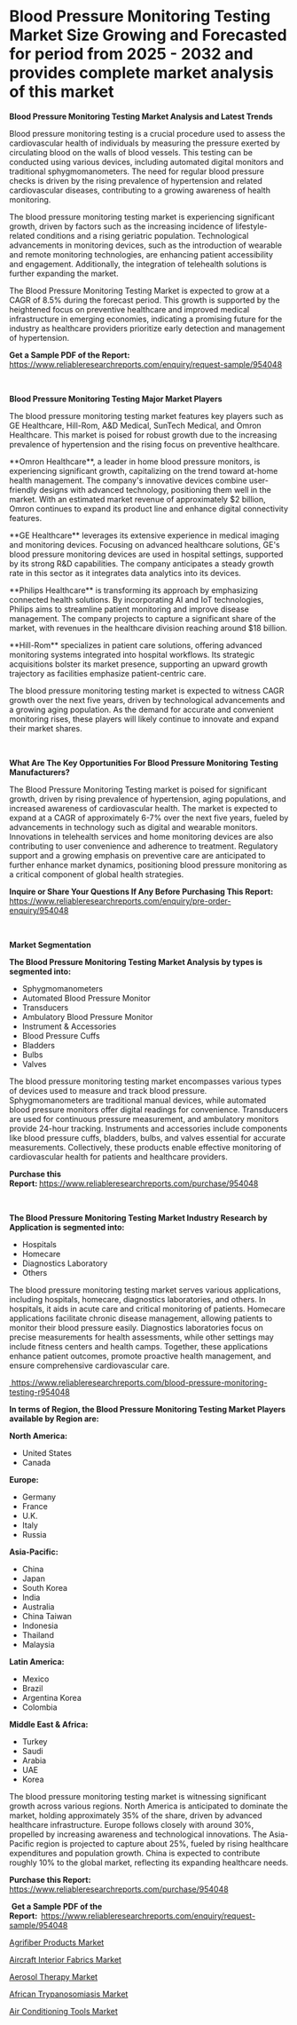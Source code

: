 <p><h1>Blood Pressure Monitoring Testing Market Size Growing and Forecasted for period from 2025 - 2032 and provides complete market analysis of this market</h1></p><p><strong>Blood Pressure Monitoring Testing Market Analysis and Latest Trends</strong></p>
<p><p>Blood pressure monitoring testing is a crucial procedure used to assess the cardiovascular health of individuals by measuring the pressure exerted by circulating blood on the walls of blood vessels. This testing can be conducted using various devices, including automated digital monitors and traditional sphygmomanometers. The need for regular blood pressure checks is driven by the rising prevalence of hypertension and related cardiovascular diseases, contributing to a growing awareness of health monitoring.</p><p>The blood pressure monitoring testing market is experiencing significant growth, driven by factors such as the increasing incidence of lifestyle-related conditions and a rising geriatric population. Technological advancements in monitoring devices, such as the introduction of wearable and remote monitoring technologies, are enhancing patient accessibility and engagement. Additionally, the integration of telehealth solutions is further expanding the market.</p><p>The Blood Pressure Monitoring Testing Market is expected to grow at a CAGR of 8.5% during the forecast period. This growth is supported by the heightened focus on preventive healthcare and improved medical infrastructure in emerging economies, indicating a promising future for the industry as healthcare providers prioritize early detection and management of hypertension.</p></p>
<p><strong>Get a Sample PDF of the Report:&nbsp;</strong> <a href="https://www.reliableresearchreports.com/enquiry/request-sample/954048?utm_campaign=8&utm_medium=2&utm_source=Github&utm_content=ia&utm_term=07032025&utm_id=blood-pressure-monitoring-testing">https://www.reliableresearchreports.com/enquiry/request-sample/954048</a></p>
<p>&nbsp;</p>
<p><strong>Blood Pressure Monitoring Testing Major Market Players</strong></p>
<p><p>The blood pressure monitoring testing market features key players such as GE Healthcare, Hill-Rom, A&D Medical, SunTech Medical, and Omron Healthcare. This market is poised for robust growth due to the increasing prevalence of hypertension and the rising focus on preventive healthcare.</p><p>**Omron Healthcare**, a leader in home blood pressure monitors, is experiencing significant growth, capitalizing on the trend toward at-home health management. The company's innovative devices combine user-friendly designs with advanced technology, positioning them well in the market. With an estimated market revenue of approximately $2 billion, Omron continues to expand its product line and enhance digital connectivity features.</p><p>**GE Healthcare** leverages its extensive experience in medical imaging and monitoring devices. Focusing on advanced healthcare solutions, GE's blood pressure monitoring devices are used in hospital settings, supported by its strong R&D capabilities. The company anticipates a steady growth rate in this sector as it integrates data analytics into its devices.</p><p>**Philips Healthcare** is transforming its approach by emphasizing connected health solutions. By incorporating AI and IoT technologies, Philips aims to streamline patient monitoring and improve disease management. The company projects to capture a significant share of the market, with revenues in the healthcare division reaching around $18 billion.</p><p>**Hill-Rom** specializes in patient care solutions, offering advanced monitoring systems integrated into hospital workflows. Its strategic acquisitions bolster its market presence, supporting an upward growth trajectory as facilities emphasize patient-centric care.</p><p>The blood pressure monitoring testing market is expected to witness CAGR growth over the next five years, driven by technological advancements and a growing aging population. As the demand for accurate and convenient monitoring rises, these players will likely continue to innovate and expand their market shares.</p></p>
<p>&nbsp;</p>
<p><strong>What Are The Key Opportunities For Blood Pressure Monitoring Testing Manufacturers?</strong></p>
<p><p>The Blood Pressure Monitoring Testing market is poised for significant growth, driven by rising prevalence of hypertension, aging populations, and increased awareness of cardiovascular health. The market is expected to expand at a CAGR of approximately 6-7% over the next five years, fueled by advancements in technology such as digital and wearable monitors. Innovations in telehealth services and home monitoring devices are also contributing to user convenience and adherence to treatment. Regulatory support and a growing emphasis on preventive care are anticipated to further enhance market dynamics, positioning blood pressure monitoring as a critical component of global health strategies.</p></p>
<p><strong>Inquire or Share Your Questions If Any Before Purchasing This Report:</strong> <a href="https://www.reliableresearchreports.com/enquiry/pre-order-enquiry/954048?utm_campaign=8&utm_medium=2&utm_source=Github&utm_content=ia&utm_term=07032025&utm_id=blood-pressure-monitoring-testing">https://www.reliableresearchreports.com/enquiry/pre-order-enquiry/954048</a></p>
<p>&nbsp;</p>
<p><strong>Market Segmentation</strong></p>
<p><strong>The Blood Pressure Monitoring Testing Market Analysis by types is segmented into:</strong></p>
<p><ul><li>Sphygmomanometers</li><li>Automated Blood Pressure Monitor</li><li>Transducers</li><li>Ambulatory Blood Pressure Monitor</li><li>Instrument & Accessories</li><li>Blood Pressure Cuffs</li><li>Bladders</li><li>Bulbs</li><li>Valves</li></ul></p>
<p><p>The blood pressure monitoring testing market encompasses various types of devices used to measure and track blood pressure. Sphygmomanometers are traditional manual devices, while automated blood pressure monitors offer digital readings for convenience. Transducers are used for continuous pressure measurement, and ambulatory monitors provide 24-hour tracking. Instruments and accessories include components like blood pressure cuffs, bladders, bulbs, and valves essential for accurate measurements. Collectively, these products enable effective monitoring of cardiovascular health for patients and healthcare providers.</p></p>
<p><strong>Purchase this Report:&nbsp;</strong><a href="https://www.reliableresearchreports.com/purchase/954048?utm_campaign=8&utm_medium=2&utm_source=Github&utm_content=ia&utm_term=07032025&utm_id=blood-pressure-monitoring-testing">https://www.reliableresearchreports.com/purchase/954048</a></p>
<p>&nbsp;</p>
<p><strong>The Blood Pressure Monitoring Testing Market Industry Research by Application is segmented into:</strong></p>
<p><ul><li>Hospitals</li><li>Homecare</li><li>Diagnostics Laboratory</li><li>Others</li></ul></p>
<p><p>The blood pressure monitoring testing market serves various applications, including hospitals, homecare, diagnostics laboratories, and others. In hospitals, it aids in acute care and critical monitoring of patients. Homecare applications facilitate chronic disease management, allowing patients to monitor their blood pressure easily. Diagnostics laboratories focus on precise measurements for health assessments, while other settings may include fitness centers and health camps. Together, these applications enhance patient outcomes, promote proactive health management, and ensure comprehensive cardiovascular care.</p></p>
<p><a href="https://www.reliableresearchreports.com/blood-pressure-monitoring-testing-r954048?utm_campaign=8&utm_medium=2&utm_source=Github&utm_content=ia&utm_term=07032025&utm_id=blood-pressure-monitoring-testing">&nbsp;https://www.reliableresearchreports.com/blood-pressure-monitoring-testing-r954048</a></p>
<p><strong>In terms of Region, the Blood Pressure Monitoring Testing Market Players available by Region are:</strong></p>
<p>
    <p> <strong> North America: </strong>
        <ul>
            <li>United States</li>
            <li>Canada</li>
        </ul>
        </p> 
    <p> <strong> Europe: </strong>
        <ul>
            <li>Germany</li>
            <li>France</li>
            <li>U.K.</li>
            <li>Italy</li>
            <li>Russia</li>
        </ul>
        </p> 
    <p> <strong> Asia-Pacific: </strong>
        <ul>
            <li>China</li>
            <li>Japan</li>
            <li>South Korea</li>
            <li>India</li>
            <li>Australia</li>
            <li>China Taiwan</li>
            <li>Indonesia</li>
            <li>Thailand</li>
            <li>Malaysia</li>
        </ul>
        </p> 
    <p> <strong> Latin America: </strong>
        <ul>
            <li>Mexico</li>
            <li>Brazil</li>
            <li>Argentina Korea</li>
            <li>Colombia</li>
        </ul>
        </p> 
    <p> <strong> Middle East & Africa: </strong>
        <ul>
            <li>Turkey</li>
            <li>Saudi</li>
            <li>Arabia</li>
            <li>UAE</li>
            <li>Korea</li>
        </ul>
    </p>
    </p>
<p><p>The blood pressure monitoring testing market is witnessing significant growth across various regions. North America is anticipated to dominate the market, holding approximately 35% of the share, driven by advanced healthcare infrastructure. Europe follows closely with around 30%, propelled by increasing awareness and technological innovations. The Asia-Pacific region is projected to capture about 25%, fueled by rising healthcare expenditures and population growth. China is expected to contribute roughly 10% to the global market, reflecting its expanding healthcare needs.</p></p>
<p><strong>Purchase this Report: </strong><a href="https://www.reliableresearchreports.com/purchase/954048?utm_campaign=8&utm_medium=2&utm_source=Github&utm_content=ia&utm_term=07032025&utm_id=blood-pressure-monitoring-testing">https://www.reliableresearchreports.com/purchase/954048</a></p>
<p>&nbsp;<strong>Get a Sample PDF of the Report:&nbsp;&nbsp;</strong><a href="https://www.reliableresearchreports.com/enquiry/request-sample/954048?utm_campaign=8&utm_medium=2&utm_source=Github&utm_content=ia&utm_term=07032025&utm_id=blood-pressure-monitoring-testing">https://www.reliableresearchreports.com/enquiry/request-sample/954048</a></p>
<p><strong></strong></p>
<p><p><a href="https://github.com/fraryatena85/Market-Research-Report-List-1/blob/main/agrifiber-products-market.md?utm_campaign=8&utm_medium=2&utm_source=Github&utm_content=ia&utm_term=07032025&utm_id=blood-pressure-monitoring-testing">Agrifiber Products Market</a></p><p><a href="https://github.com/bufkamaiahi7/Market-Research-Report-List-1/blob/main/aircraft-interior-fabrics-market.md?utm_campaign=8&utm_medium=2&utm_source=Github&utm_content=ia&utm_term=07032025&utm_id=blood-pressure-monitoring-testing">Aircraft Interior Fabrics Market</a></p><p><a href="https://github.com/jolinolooman/Market-Research-Report-List-1/blob/main/aerosol-therapy-market.md?utm_campaign=8&utm_medium=2&utm_source=Github&utm_content=ia&utm_term=07032025&utm_id=blood-pressure-monitoring-testing">Aerosol Therapy Market</a></p><p><a href="https://github.com/alejnaouare/Market-Research-Report-List-1/blob/main/african-trypanosomiasis-market.md?utm_campaign=8&utm_medium=2&utm_source=Github&utm_content=ia&utm_term=07032025&utm_id=blood-pressure-monitoring-testing">African Trypanosomiasis Market</a></p><p><a href="https://github.com/wyettillesr4/Market-Research-Report-List-1/blob/main/air-conditioning-tools-market.md?utm_campaign=8&utm_medium=2&utm_source=Github&utm_content=ia&utm_term=07032025&utm_id=blood-pressure-monitoring-testing">Air Conditioning Tools Market</a></p></p>
